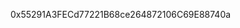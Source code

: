 0x55291A3FECd77221B68ce264872106C69E88740a

<!---
Ereeek/Ereeek is a ✨ special ✨ repository because its `README.md` (this file) appears on your GitHub profile.
You can click the Preview link to take a look at your changes.
--->
